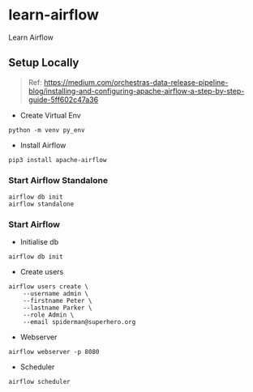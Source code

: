 # learn-airflow
Learn Airflow


## Setup Locally
> Ref: https://medium.com/orchestras-data-release-pipeline-blog/installing-and-configuring-apache-airflow-a-step-by-step-guide-5ff602c47a36

* Create Virtual Env
```
python -m venv py_env
```
* Install Airflow
```
pip3 install apache-airflow
```

### Start Airflow Standalone
```
airflow db init
airflow standalone
```

### Start Airflow
* Initialise db
```
airflow db init
```
* Create users
```
airflow users create \
    --username admin \
    --firstname Peter \
    --lastname Parker \
    --role Admin \
    --email spiderman@superhero.org
```
* Webserver
```
airflow webserver -p 8080
```
* Scheduler
```
airflow scheduler
```